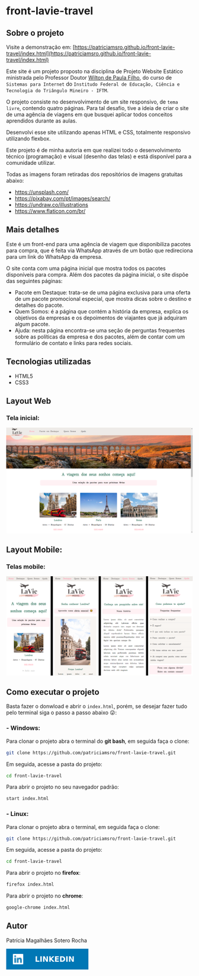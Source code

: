 # front-lavie-travel

## Sobre o projeto

Visite a demonstração em: [https://patriciamsro.github.io/front-lavie-travel/index.html](https://patriciamsro.github.io/front-lavie-travel/index.html)

Este site é um projeto proposto na disciplina de Projeto Website Estático ministrada pelo Professor Doutor [Wilton de Paula Filho](http://buscatextual.cnpq.br/buscatextual/visualizacv.do;jsessionid=23B8CCA2A1F5F0657FD8453CC47AF450.buscatextual_0), do curso de `Sistemas para Internet` do `Institudo Federal de Educação, Ciência e Tecnologia do Triângulo Mineiro - IFTM`.

O projeto consiste no desenvolvimento de um site responsivo, de `tema livre`, contendo quatro páginas. Para tal desafio, tive a ideia de criar o site de uma agência de viagens em que busquei aplicar todos conceitos aprendidos durante as aulas.

Desenvolvi esse site utilizando apenas HTML e CSS, totalmente responsivo utilizando flexbox.

Este projeto é de minha autoria em que realizei todo o desenvolvimento técnico (programação) e visual (desenho das telas) e está disponível para a comunidade utilizar.

Todas as imagens foram retiradas dos repositórios de imagens gratuitas abaixo:

* https://unsplash.com/
* https://pixabay.com/pt/images/search/
* https://undraw.co/illustrations
* https://www.flaticon.com/br/

## Mais detalhes

Este é um front-end para uma agência de viagem que disponibiliza pacotes para compra, que é feita via WhatsApp através de um botão que redireciona para um link do WhatsApp da empresa. 

O site conta com uma página inicial que mostra todos os pacotes disponíveis para compra. Além dos pacotes da página inicial, o site dispõe das seguintes páginas:

* Pacote em Destaque: trata-se de uma página exclusiva para uma oferta de um pacote promocional especial, que mostra dicas sobre o destino e detalhes do pacote.
* Quem Somos: é a página que contém a história da empresa, explica os objetivos da empresas e os depoimentos de viajantes que já adquiram algum pacote.
* Ajuda: nesta página encontra-se uma seção de perguntas frequentes sobre as políticas da empresa e dos pacotes, além de contar com um formulário de contato e links para redes sociais.

## Tecnologias utilizadas

* HTML5
* CSS3

## Layout Web

### Tela inicial:
![Tela inicial](repo-assets/tela-home-web.png)

## Layout Mobile:

### Telas mobile:
![Telas mobile](repo-assets/telas-mobile.png)


## Como executar o projeto

Basta fazer o donwload e abrir o `index.html`, porém, se desejar fazer tudo pelo terminal siga o passo a passo abaixo :stuck_out_tongue_winking_eye:: 

### - Windows:

Para clonar o projeto abra o terminal do **git bash**, em seguida faça o clone:
```bash
git clone https://github.com/patriciamsro/front-lavie-travel.git
```

Em seguida, acesse a pasta do projeto:
```bash
cd front-lavie-travel
```

Para abrir o projeto no seu navegador padrão:
```bash
start index.html
```

### - Linux:

Para clonar o projeto abra o terminal, em seguida faça o clone:
```bash
git clone https://github.com/patriciamsro/front-lavie-travel.git
```

Em seguida, acesse a pasta do projeto:
```bash
cd front-lavie-travel
```

Para abrir o projeto no **firefox**:
```bash
firefox index.html
```

Para abrir o projeto no **chrome**:
```bash
google-chrome index.html
```

## Autor

Patrícia Magalhães Sotero Rocha

[![Linkedin](repo-assets/linkedin.svg)](https://www.linkedin.com/in/patr%C3%ADcia-sotero-71a803170/)